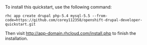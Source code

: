 To install this quickstart, use the following command:
	
	rhc app create drupal php-5.4 mysql-5.5 --from-code=https://github.com/corey112358/openshift-drupal-developer-quickstart.git
	
Then visit http://app-domain.rhcloud.com/install.php to finish the installation.